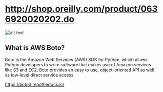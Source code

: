 # http://shop.oreilly.com/product/0636920020202.do

![alt text](https://covers.oreillystatic.com/images/0636920020202/cat.gif)


## What is AWS Boto?

Boto is the Amazon Web Services (AWS) SDK for Python, which allows Python developers to write software that makes use of Amazon services like S3 and EC2. Boto provides an easy to use, object-oriented API as well as low-level direct service access.

https://boto3.readthedocs.io/
